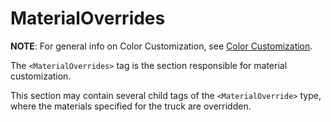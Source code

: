 # MaterialOverrides

**NOTE**: For general info on Color Customization, see [Color Customization](./../../../additional_info_on_trucks/color_customization/color_customization.md).

The `<MaterialOverrides>` tag is the section responsible for material customization.

This section may contain several child tags of the `<MaterialOverride>` type, where the materials specified for the truck are overridden.

